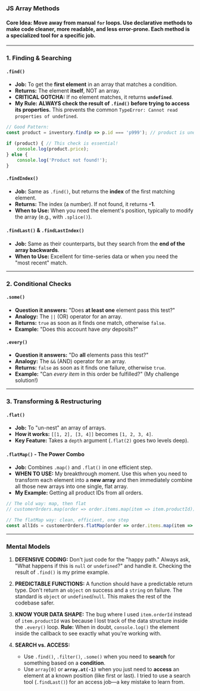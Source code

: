 ### **JS Array Methods**

#### **Core Idea:** Move away from manual `for` loops. Use declarative methods to make code cleaner, more readable, and less error-prone. Each method is a specialized tool for a specific job.

---

### **1. Finding & Searching**

#### **`.find()`**
-   **Job:** To get the **first element** in an array that matches a condition.
-   **Returns:** The element **itself**, NOT an array.
-   **CRITICAL GOTCHA:** If no element matches, it returns **`undefined`**.
-   **My Rule:** **ALWAYS check the result of `.find()` before trying to access its properties.** This prevents the common `TypeError: Cannot read properties of undefined`.

```javascript
// Good Pattern:
const product = inventory.find(p => p.id === 'p999'); // product is undefined

if (product) { // This check is essential!
    console.log(product.price);
} else {
    console.log('Product not found!');
}
```

#### **`.findIndex()`**
-   **Job:** Same as `.find()`, but returns the **index** of the first matching element.
-   **Returns:** The index (a number). If not found, it returns **-1**.
-   **When to Use:** When you need the element's position, typically to modify the array (e.g., with `.splice()`).

#### **`.findLast()` & `.findLastIndex()`**
-   **Job:** Same as their counterparts, but they search from the **end of the array backwards**.
-   **When to Use:** Excellent for time-series data or when you need the "most recent" match.

---

### **2. Conditional Checks**

#### **`.some()`**
-   **Question it answers:** "Does **at least one** element pass this test?"
-   **Analogy:** The `||` (OR) operator for an array.
-   **Returns:** `true` as soon as it finds one match, otherwise `false`.
-   **Example:** "Does this account have *any* deposits?"

#### **`.every()`**
-   **Question it answers:** "Do **all** elements pass this test?"
-   **Analogy:** The `&&` (AND) operator for an array.
-   **Returns:** `false` as soon as it finds one failure, otherwise `true`.
-   **Example:** "Can *every item* in this order be fulfilled?" (My challenge solution!)

---

### **3. Transforming & Restructuring**

#### **`.flat()`**
-   **Job:** To "un-nest" an array of arrays.
-   **How it works:** `[[1, 2], [3, 4]]` becomes `[1, 2, 3, 4]`.
-   **Key Feature:** Takes a `depth` argument (`.flat(2)` goes two levels deep).

#### **`.flatMap()` - The Power Combo**
-   **Job:** Combines `.map()` and `.flat()` in one efficient step.
-   **WHEN TO USE:** My breakthrough moment. Use this when you need to transform each element into a **new array** and then immediately combine all those new arrays into one single, flat array.
-   **My Example:** Getting all product IDs from all orders.

```javascript
// The old way: map, then flat
// customerOrders.map(order => order.items.map(item => item.productId)).flat();

// The flatMap way: clean, efficient, one step
const allIds = customerOrders.flatMap(order => order.items.map(item => item.productId));
```

---

### **Mental Models**

1.  **DEFENSIVE CODING:** Don't just code for the "happy path." Always ask, "What happens if this is `null` or `undefined`?" and handle it. Checking the result of `.find()` is my prime example.

2.  **PREDICTABLE FUNCTIONS:** A function should have a predictable return type. Don't return an `object` on success and a `string` on failure. The standard is `object` or `undefined`/`null`. This makes the rest of the codebase safer.

3.  **KNOW YOUR DATA SHAPE:** The bug where I used `item.orderId` instead of `item.productId` was because I lost track of the data structure inside the `.every()` loop. **Rule:** When in doubt, `console.log()` the element inside the callback to see exactly what you're working with.

4.  **SEARCH vs. ACCESS:**
    -   Use `.find()`, `.filter()`, `.some()` when you need to **search** for something based on a **condition**.
    -   Use `array[0]` or **`array.at(-1)`** when you just need to **access** an element at a known position (like first or last). I tried to use a search tool (`.findLast()`) for an access job—a key mistake to learn from.
